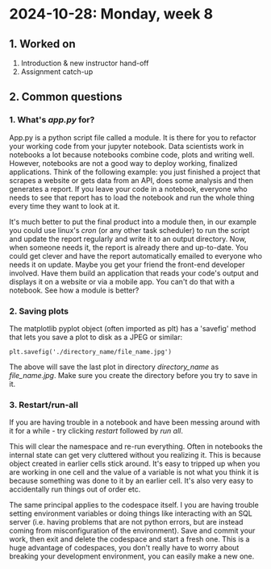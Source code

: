 # 2024-10-28: Monday, week 8

## 1. Worked on

1. Introduction & new instructor hand-off
2. Assignment catch-up

## 2. Common questions

### 1. What's *app.py* for?

App.py is a python script file called a module. It is there for you to refactor your working code from your jupyter notebook. Data scientists work in notebooks a lot because notebooks combine code, plots and writing well. However, notebooks are not a good way to deploy working, finalized applications. Think of the following example: you just finished a project that scrapes a website or gets data from an API, does some analysis and then generates a report. If you leave your code in a notebook, everyone who needs to see that report has to load the notebook and run the whole thing every time they want to look at it.

It's much better to put the final product into a module then, in our example you could use linux's *cron* (or any other task scheduler) to run the script and update the report regularly and write it to an output directory. Now, when someone needs it, the report is already there and up-to-date. You could get clever and have the report automatically emailed to everyone who needs it on update. Maybe you get your friend the front-end developer involved. Have them build an application that reads your code's output and displays it on a website or via a mobile app. You can't do that with a notebook. See how a module is better?

### 2. Saving plots

The matplotlib pyplot object (often imported as plt) has a 'savefig' method that lets you save a plot to disk as a JPEG or similar:

```text
plt.savefig('./directory_name/file_name.jpg')
```

The above will save the last plot in directory *directory_name* as *file_name.jpg*. Make sure you create the directory before you try to save in it.

### 3. Restart/run-all

If you are having trouble in a notebook and have been messing around with it for a while - try clicking *restart* followed by *run all*.

This will clear the namespace and re-run everything. Often in notebooks the internal state can get very cluttered without you realizing it. This is because object created in earlier cells stick around. It's easy to tripped up when you are working in one cell and the value of a variable is not what you think it is because something was done to it by an earlier cell. It's also very easy to accidentally run things out of order etc.

The same principal applies to the codespace itself. I you are having trouble setting environment variables or doing things like interacting with an SQL server (i.e. having problems that are not python errors, but are instead coming from misconfiguration of the environment). Save and commit your work, then exit and delete the codespace and start a fresh one. This is a huge advantage of codespaces, you don't really have to worry about breaking your development environment, you can easily make a new one.
